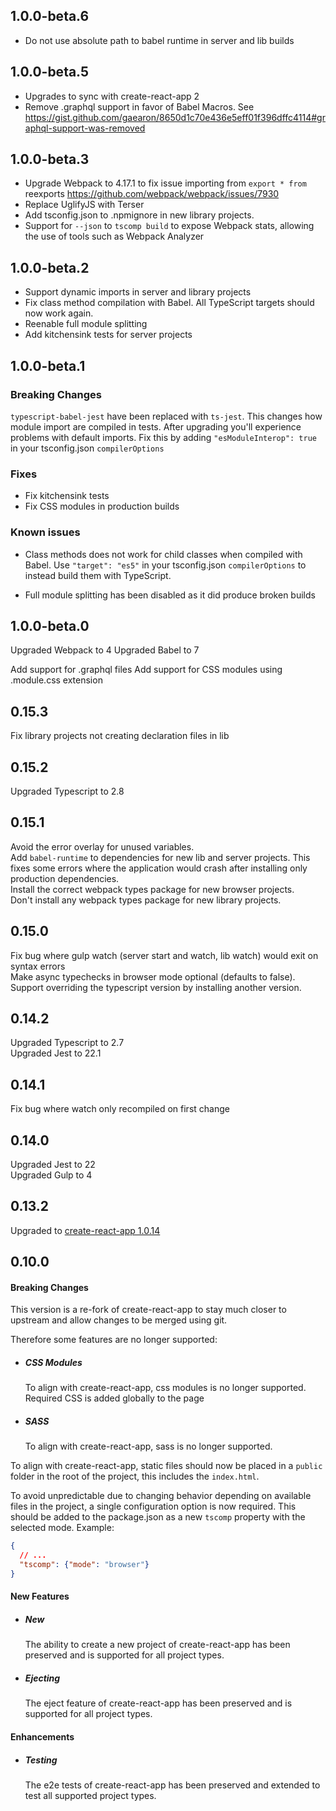 ## 1.0.0-beta.6

- Do not use absolute path to babel runtime in server and lib builds

## 1.0.0-beta.5

- Upgrades to sync with create-react-app 2
- Remove .graphql support in favor of Babel Macros. See https://gist.github.com/gaearon/8650d1c70e436e5eff01f396dffc4114#graphql-support-was-removed


## 1.0.0-beta.3

- Upgrade Webpack to 4.17.1 to fix issue importing from `export * from` reexports https://github.com/webpack/webpack/issues/7930
- Replace UglifyJS with Terser
- Add tsconfig.json to .npmignore in new library projects.
- Support for `--json` to `tscomp build` to expose Webpack stats, allowing the use of tools such as Webpack Analyzer

## 1.0.0-beta.2

- Support dynamic imports in server and library projects
- Fix class method compilation with Babel. All TypeScript targets
  should now work again.
- Reenable full module splitting
- Add kitchensink tests for server projects

## 1.0.0-beta.1

### Breaking Changes

`typescript-babel-jest` have been replaced with `ts-jest`. This changes
how module import are compiled in tests.
After upgrading you'll experience problems with default imports. Fix this
by adding `"esModuleInterop": true` in your tsconfig.json `compilerOptions`

### Fixes

- Fix kitchensink tests
- Fix CSS modules in production builds

### Known issues

- Class methods does not work for child classes when compiled with Babel.
  Use `"target": "es5"` in your tsconfig.json `compilerOptions` to instead 
  build them with TypeScript.

- Full module splitting has been disabled as it did produce broken builds

## 1.0.0-beta.0

Upgraded Webpack to 4
Upgraded Babel to 7

Add support for .graphql files
Add support for CSS modules using .module.css extension

## 0.15.3

Fix library projects not creating declaration files in lib

## 0.15.2

Upgraded Typescript to 2.8

## 0.15.1

Avoid the error overlay for unused variables.  
Add `babel-runtime` to dependencies for new lib and server projects. This fixes some errors where
the application would crash after installing only production dependencies.  
Install the correct webpack types package for new browser projects.  
Don't install any webpack types package for new library projects.  

## 0.15.0

Fix bug where gulp watch (server start and watch, lib watch) would exit on syntax errors  
Make async typechecks in browser mode optional (defaults to false).  
Support overriding the typescript version by installing another version.  

## 0.14.2

Upgraded Typescript to 2.7  
Upgraded Jest to 22.1  

## 0.14.1

Fix bug where watch only recompiled on first change  

## 0.14.0

Upgraded Jest to 22  
Upgraded Gulp to 4  

## 0.13.2

Upgraded to [create-react-app 1.0.14](https://github.com/facebook/create-react-app/blob/master/CHANGELOG.md#1014-september-26-2017)  

## 0.10.0

#### Breaking Changes

This version is a re-fork of create-react-app to stay much closer to upstream
and allow changes to be merged using git.  

Therefore some features are no longer supported:
* ##### CSS Modules
  To align with create-react-app, css modules is no longer supported. Required CSS is added globally to the page

* ##### SASS
  To align with create-react-app, sass is no longer supported.

To align with create-react-app, static files should now be placed in a `public` folder in the root of the project, this includes the `index.html`.

To avoid unpredictable due to changing behavior depending on available files in the project, a single configuration option is now required. This should be added to the package.json as a new `tscomp` property with the selected mode.
Example:
```json
{
  // ...
  "tscomp": {"mode": "browser"}
}
```

#### New Features
* ##### New
  The ability to create a new project of create-react-app has been preserved and is supported for all project types.

* ##### Ejecting
  The eject feature of create-react-app has been preserved and is supported for all project types.

#### Enhancements
* ##### Testing
  The e2e tests of create-react-app has been preserved and extended to test all supported project types.
